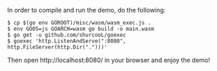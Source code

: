 In order to compile and run the demo, do the following:

```
$ cp $(go env GOROOT)/misc/wasm/wasm_exec.js .
$ env GOOS=js GOARCH=wasm go build -o main.wasm
$ go get -u github.com/shurcooL/goexec
$ goexec 'http.ListenAndServe(":8080", http.FileServer(http.Dir(".")))'
```

Then open http://localhost:8080/ in your browser and enjoy the demo!

